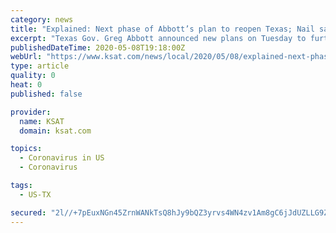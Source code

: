 ```yaml
---
category: news
title: "Explained: Next phase of Abbott’s plan to reopen Texas; Nail salons, barbershops, latest on San Antonio city pools"
excerpt: "Texas Gov. Greg Abbott announced new plans on Tuesday to further jumpstart the state’s economy during the coronavirus pandemic. In the video above, KSAT News at 9 breaks down what can reopen Friday and the state’s future plans."
publishedDateTime: 2020-05-08T19:18:00Z
webUrl: "https://www.ksat.com/news/local/2020/05/08/explained-next-phase-of-abbotts-plan-to-reopen-texas-nail-salons-barbershops-latest-on-san-antonio-city-pools/"
type: article
quality: 0
heat: 0
published: false

provider:
  name: KSAT
  domain: ksat.com

topics:
  - Coronavirus in US
  - Coronavirus

tags:
  - US-TX

secured: "2l//+7pEuxNGn45ZrnWANkTsQ8hJy9bQZ3yrvs4WN4zv1Am8gC6jJdUZLLG9ZKprY5fIJF4gFPsKu3l9naYBZqSDoT4H0aJxK4slsEJ1+ZNLrvxTdHd3dTfT5uo3ZYBNAEoAKDPEiMRMGQgBjkp/U2ntiin8HJ11hVV/yFcqIHegbg6E47En/LDNd0lS5ZxeSTQRyH89fc4Mxj6RfAROfRTZm/WZB5Gn5L1E+cROHNP3YoEHgANK2jAWppnk7BDYDPx5n83VzXVjRgQzJl1lWYhymCpbzvyhsLKnxensKaJdAeY5dTVGwySz3OQ9rOmdqwPEh621u/a6bKXSR0rp87O++31yZmV6xJm8se8OW6+D/VMoQ6JNavr36yqAfL3t3AC2w8dNkgy+phmQ9vJtgjfX94yjVgHKM8V1Lkree34mQZzT7xqsTSeChNYtT8IVlzsbzCj3ugm/OOequITn56trorIUMGqhi5Aakcwfe/k=;2AdEjT7CM4flsECL7fwifQ=="
---
```


